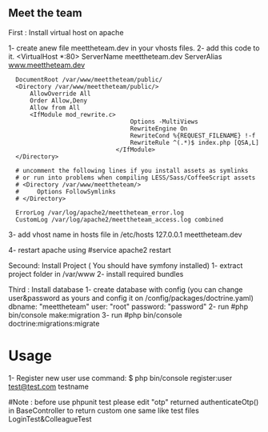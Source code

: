 ## Meet the team

First : Install virtual host on apache 

 1- create anew file meettheteam.dev in your vhosts files. 
 2- add this code to it.
  <VirtualHost *:80>
      ServerName meettheteam.dev
      ServerAlias www.meettheteam.dev
  
      DocumentRoot /var/www/meettheteam/public/
      <Directory /var/www/meettheteam/public/>
          AllowOverride All
          Order Allow,Deny
          Allow from All
          <IfModule mod_rewrite.c>
                                      Options -MultiViews
                                      RewriteEngine On
                                      RewriteCond %{REQUEST_FILENAME} !-f
                                      RewriteRule ^(.*)$ index.php [QSA,L]
                                  </IfModule>
      </Directory>
  
      # uncomment the following lines if you install assets as symlinks
      # or run into problems when compiling LESS/Sass/CoffeeScript assets
      # <Directory /var/www/meettheteam/>
      #     Options FollowSymlinks
      # </Directory>
  
      ErrorLog /var/log/apache2/meettheteam_error.log
      CustomLog /var/log/apache2/meettheteam_access.log combined
  </VirtualHost>

3- add vhost name in hosts file in /etc/hosts
  127.0.0.1   meettheteam.dev

4- restart apache using #service apache2 restart
 
Secound: Install Project ( You should have symfony installed)
1- extract project folder in /var/www
2- install required bundles 


Third : Install database
1- create database with config (you can change user&password as yours and config it on /config/packages/doctrine.yaml)
        dbname:   "meettheteam"
        user:     "root"
        password: "password"
2- run #php bin/console make:migration
3- run #php bin/console doctrine:migrations:migrate

# Usage
 1- Register new user use command:
    $ php bin/console register:user test@test.com testname
    
#Note : 
before use phpunit test please edit "otp" returned authenticateOtp() in BaseController 
to return custom one same like test files LoginTest&ColleagueTest






